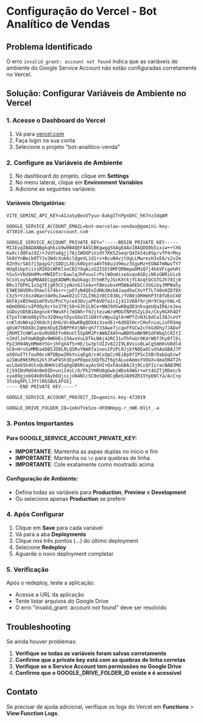 # Configuração do Vercel - Bot Analítico de Vendas

## Problema Identificado

O erro `invalid_grant: account not found` indica que as variáveis de ambiente do Google Service Account não estão configuradas corretamente no Vercel.

## Solução: Configurar Variáveis de Ambiente no Vercel

### 1. Acesse o Dashboard do Vercel

1. Vá para [vercel.com](https://vercel.com)
2. Faça login na sua conta
3. Selecione o projeto "bot-analitico-venda"

### 2. Configure as Variáveis de Ambiente

1. No dashboard do projeto, clique em **Settings**
2. No menu lateral, clique em **Environment Variables**
3. Adicione as seguintes variáveis:

#### Variáveis Obrigatórias:

```
VITE_GEMINI_API_KEY=AIzaSyBexVTyuo-8akgITnPpnDhC_hK7nz3dqAM

GOOGLE_SERVICE_ACCOUNT_EMAIL=bot-marcelao-vendas@gemini-key-473019.iam.gserviceaccount.com

GOOGLE_SERVICE_ACCOUNT_PRIVATE_KEY="-----BEGIN PRIVATE KEY-----
MIIEvgIBADANBgkqhkiG9w0BAQEFAASCBKgwggSkAgEAAoIBAQDQ0b5ixiw++tX6
KwXcld0Fai9Z/+JVdYa8gjj7AjIWDOPiVzdt7KK5ZaeqrQ4Ik54s8Sp/vfP4rMoy
5k8VYnBmik0TYJv2WdcXuk6clQgeVL1d1rv+BcuN4vjtUgLLMwrezH3sEA/v2vZm
8Zn9srSA57j3pqyG7jSDDjLXbjk0UyetaAhT68uiU9muz3SguMz+EGNATmNwvTY7
HUqOibptciviRIKDiWPKlxoCB2YXqAizGZI5Et8MFQRNmpwDMiQ7j4kbVFcgehRt
hSuS+VbU6H4Mv+MWIDTzrEwwlqJhPxuulrPslWOoHiseGvqvASDjiN6zGBRiUisb
5CsVLoy5AgMBAAECggEADWMc8wUkagc3t5mRfyJGcKXtkjYC4xqtQCGTGJh78Ij0
BRs1TQFKL1uSg7EjgK5CCjyNznG1leAx+FBmiobskM5WAaOEbCc3UGibyJMPWa5y
E3WESNVDRv3hmolS74b+r+jpO7yN4QEnIdNkXWzbAJaad5oCXoYf7LT40nHZDf8X
CXz5+YzXxz4Nan34m9uJwweD2iC7ZLI9b2z0CC038L/fVB8jORHmhP3t8fUEoCkD
BkFAjeB59eQimFOvUzPnCYyced3OvjaPFAVDfa1c1j411V8Af9rjHr9tkgrhNL+E
mQm8OOGruIPOOyXc+So379jS8+G3h1L8Ce+NWJ9dVwKBgQD3nksqeUQaIRA/eJea
1GDozUD5B1AegnxkY9WuXFc7mGNhrf9JjteiwW/eMOGfNPdSZyLOx/Cky9GXh4Df
ETpxTcWnb0QyVSv32QHaytDyvGbo3IiDAtFvWpu2gl6+WPfZvN3L6dCw138JceVY
cnKldoN6sp2XKdchjdn6/dc4QwKBgQDX4z3sedEi+6dOQlHcrCHuFnioLixFRSmg
qOsW7tK8X8cZqHeXUyEZbBPFKVjNHrqh7f33Awe7jcqxFFGCw2cYkGdDhy7JADxF
jRbMI7cHWla+bvRUO65fn06nUl5SpOMJPrAWAZ4AVnwNDO5eNK9RSdFWbqlCRItI
n3XdlJoFUwKBgBv9WKHEc15AvoVuLDTkLNAj42RC31uThFwUrOK4rWOfJhy0flbi
Pp23H94NyHMmmY5G+jhFgX4fS+HE/1w3plOIZv82JI9L8Vxiu0LwCg5mHXvU8dld
SC8+HrvSoMMDa4DBSJD0LRLQSRvYNAR7a1oou1PzPL0JjbfNQQaOCvXhAoGBAJ7P
aXQVwITtfouROcsNTQBpw2RkYuiqEg8/c4CxOpCcHEiBp0fIPScIXBrDabGqkzwf
aJ1Wu0965MoS2ktJFwP45h3EyePOqoe3XDfbZf6gtALueAmmxYVOGXv4ma5N4T2h
wcLOeb5h4GtxQcBHHVi85qOgUB6RcayAsSHI+OxFAoGBAJ3j9CcQFIsracBAB3MU
Ij59IBvMdO4n0m9ZD+uniI4sC/O/Pk2YHRU0gGwbjWDx6XWGr+wtt4UZTjRDen/6
xya8OgjobQ4k0VOAyb6QjsijoN4NlcSC0eSQH0CqNebJA09ZR1VYpEWlYa/AcC+p
3Ssbg9PLlJYtlRG5BULXFGEj
-----END PRIVATE KEY-----"

GOOGLE_SERVICE_ACCOUNT_PROJECT_ID=gemini-key-473019

GOOGLE_DRIVE_FOLDER_ID=1ebUfVeSze-HFENHepg-r_nWE-KVit_-a
```

### 3. Pontos Importantes

#### Para GOOGLE_SERVICE_ACCOUNT_PRIVATE_KEY:
- **IMPORTANTE**: Mantenha as aspas duplas no início e fim
- **IMPORTANTE**: Mantenha os `\n` para quebras de linha
- **IMPORTANTE**: Cole exatamente como mostrado acima

#### Configuração de Ambiente:
- Defina todas as variáveis para **Production**, **Preview** e **Development**
- Ou selecione apenas **Production** se preferir

### 4. Após Configurar

1. Clique em **Save** para cada variável
2. Vá para a aba **Deployments**
3. Clique nos três pontos (...) do último deployment
4. Selecione **Redeploy**
5. Aguarde o novo deployment completar

### 5. Verificação

Após o redeploy, teste a aplicação:
- Acesse a URL da aplicação
- Tente listar arquivos do Google Drive
- O erro "invalid_grant: account not found" deve ser resolvido

## Troubleshooting

Se ainda houver problemas:

1. **Verifique se todas as variáveis foram salvas corretamente**
2. **Confirme que a private key está com as quebras de linha corretas**
3. **Verifique se o Service Account tem permissões no Google Drive**
4. **Confirme que o GOOGLE_DRIVE_FOLDER_ID existe e é acessível**

## Contato

Se precisar de ajuda adicional, verifique os logs do Vercel em **Functions** > **View Function Logs**.